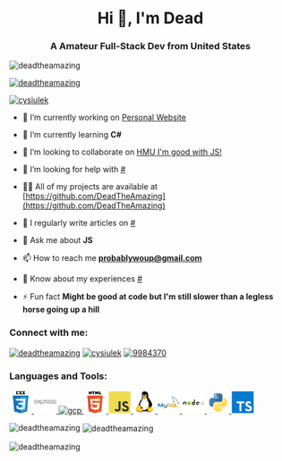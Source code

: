 <h1 align="center">Hi 👋, I'm Dead</h1>
<h3 align="center">A Amateur Full-Stack Dev from United States</h3>

<p align="left"> <img src="https://komarev.com/ghpvc/?username=deadtheamazing&label=Profile%20views&color=0e75b6&style=flat" alt="deadtheamazing" /> </p>

<p align="left"> <a href="https://github.com/ryo-ma/github-profile-trophy"><img src="https://github-profile-trophy.vercel.app/?username=deadtheamazing" alt="deadtheamazing" /></a> </p>

<p align="left"> <a href="https://twitter.com/cysiulek" target="blank"><img src="https://img.shields.io/twitter/follow/cysiulek?logo=twitter&style=for-the-badge" alt="cysiulek" /></a> </p>

- 🔭 I’m currently working on [Personal Website](https://github.com/DeadTheAmazing/personalwebsite)

- 🌱 I’m currently learning **C#**

- 👯 I’m looking to collaborate on [HMU I'm good with JS!](#)

- 🤝 I’m looking for help with [#](#)

- 👨‍💻 All of my projects are available at [https://github.com/DeadTheAmazing](https://github.com/DeadTheAmazing)

- 📝 I regularly write articles on [#](#)

- 💬 Ask me about **JS**

- 📫 How to reach me **probablywoup@gmail.com**

- 📄 Know about my experiences [#](#)

- ⚡ Fun fact **Might be good at code but I'm still slower than a legless horse going up a hill**

<h3 align="left">Connect with me:</h3>
<p align="left">
<a href="https://codepen.io/deadtheamazing" target="blank"><img align="center" src="https://raw.githubusercontent.com/rahuldkjain/github-profile-readme-generator/master/src/images/icons/Social/codepen.svg" alt="deadtheamazing" height="30" width="40" /></a>
<a href="https://twitter.com/cysiulek" target="blank"><img align="center" src="https://raw.githubusercontent.com/rahuldkjain/github-profile-readme-generator/master/src/images/icons/Social/twitter.svg" alt="cysiulek" height="30" width="40" /></a>
<a href="https://stackoverflow.com/users/9984370" target="blank"><img align="center" src="https://raw.githubusercontent.com/rahuldkjain/github-profile-readme-generator/master/src/images/icons/Social/stack-overflow.svg" alt="9984370" height="30" width="40" /></a>
</p>

<h3 align="left">Languages and Tools:</h3>
<p align="left"> <a href="https://www.w3schools.com/css/" target="_blank"> <img src="https://raw.githubusercontent.com/devicons/devicon/master/icons/css3/css3-original-wordmark.svg" alt="css3" width="40" height="40"/> </a> <a href="https://expressjs.com" target="_blank"> <img src="https://raw.githubusercontent.com/devicons/devicon/master/icons/express/express-original-wordmark.svg" alt="express" width="40" height="40"/> </a> <a href="https://cloud.google.com" target="_blank"> <img src="https://www.vectorlogo.zone/logos/google_cloud/google_cloud-icon.svg" alt="gcp" width="40" height="40"/> </a> <a href="https://www.w3.org/html/" target="_blank"> <img src="https://raw.githubusercontent.com/devicons/devicon/master/icons/html5/html5-original-wordmark.svg" alt="html5" width="40" height="40"/> </a> <a href="https://developer.mozilla.org/en-US/docs/Web/JavaScript" target="_blank"> <img src="https://raw.githubusercontent.com/devicons/devicon/master/icons/javascript/javascript-original.svg" alt="javascript" width="40" height="40"/> </a> <a href="https://www.linux.org/" target="_blank"> <img src="https://raw.githubusercontent.com/devicons/devicon/master/icons/linux/linux-original.svg" alt="linux" width="40" height="40"/> </a> <a href="https://www.mysql.com/" target="_blank"> <img src="https://raw.githubusercontent.com/devicons/devicon/master/icons/mysql/mysql-original-wordmark.svg" alt="mysql" width="40" height="40"/> </a> <a href="https://nodejs.org" target="_blank"> <img src="https://raw.githubusercontent.com/devicons/devicon/master/icons/nodejs/nodejs-original-wordmark.svg" alt="nodejs" width="40" height="40"/> </a> <a href="https://www.python.org" target="_blank"> <img src="https://raw.githubusercontent.com/devicons/devicon/master/icons/python/python-original.svg" alt="python" width="40" height="40"/> </a> <a href="https://www.typescriptlang.org/" target="_blank"> <img src="https://raw.githubusercontent.com/devicons/devicon/master/icons/typescript/typescript-original.svg" alt="typescript" width="40" height="40"/> </a> </p>

<p><img align="left" src="https://github-readme-stats.vercel.app/api/top-langs?username=deadtheamazing&show_icons=true&locale=en&layout=compact" alt="deadtheamazing" /></p>

<p>&nbsp;<img align="center" src="https://github-readme-stats.vercel.app/api?username=deadtheamazing&show_icons=true&locale=en" alt="deadtheamazing" /></p>

<p><img align="center" src="https://github-readme-streak-stats.herokuapp.com/?user=deadtheamazing&" alt="deadtheamazing" /></p>
